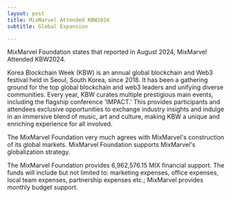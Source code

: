 ```yaml
---
layout: post
title: MixMarvel Attended KBW2024
subtitle: Global Expansion

---
```


MixMarvel Foundation states that reported in August 2024, MixMarvel Attended KBW2024.

Korea Blockchain Week (KBW) is an annual global blockchain and Web3 festival held in Seoul, South Korea, since 2018. It has been a gathering ground for the top global blockchain and web3 leaders and unifying diverse communities. Every year, KBW curates multiple prestigious main events, including the flagship conference 'IMPACT.' This provides participants and attendees exclusive opportunities to exchange industry insights and indulge in an immersive blend of music, art and culture, making KBW a unique and enriching experience for all involved.

The MixMarvel Foundation very much agrees with MixMarvel's construction of its global markets. MixMarvel Foundation supports MixMarvel's globalization strategy.

The MixMarvel Foundation provides 6,962,576.15 MIX financial support. The funds will include but not limited to: marketing expenses, office expenses, local team expenses, partnership expenses etc.; MixMarvel provides monthly budget support.

